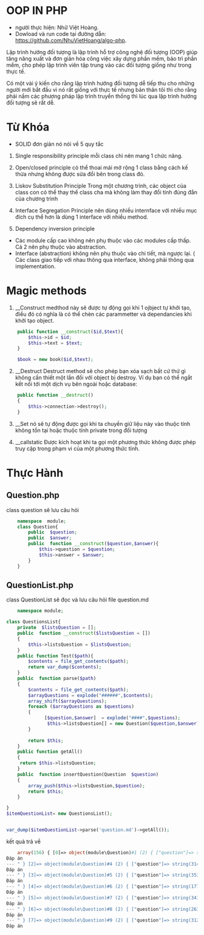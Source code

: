 # OOP IN PHP
* người thực hiện: Nhữ Việt Hoàng.
* Dowload và run code tại đường dẫn: https://github.com/NhuVietHoang/algo-php.

Lập trình hướng đối tượng là lập trình hỗ trợ công nghệ đối tượng (OOP) giúp tăng năng xuất và đơn giản hóa công việc xây dựng phần mềm, bảo trì phần mềm, cho phép lập trình viên tập trung vào các đối tượng giống như trong thực tế.

Có một vài ý kiến cho rằng lập trình hướng đối tượng dễ tiếp thu cho những người mới bắt đầu vì nó rất giống với thực tế nhưng bản thân tôi thì cho rằng phải nắm các phương pháp lập trình truyền thống thì lúc qua lập trình hướng đối tượng sẽ rất dễ.

# Từ Khóa
* SOLID
đơn giản nó nói về 5 quy tắc 
1. Single responsibility principle
mỗi class chỉ nên mang 1 chức năng.

2. Open/closed principle
có thể thoai mái mở rộng 1 class bằng cách kế thừa nhưng không được sửa đổi bên trong class đó.

3. Liskov Substitution Principle
Trong một chương trình, các object của class con có thể thay thế class cha mà không làm thay đổi tính đúng đắn của chương trình

4. Interface Segregation Principle
nên dùng nhiều internface với nhiều mục đích cụ thể hơn là dùng 1 interface với nhiều method.

5. Dependency inversion principle
- Các module cấp cao không nên phụ thuộc vào các modules cấp thấp. 
   Cả 2 nên phụ thuộc vào abstraction.
- Interface (abstraction) không nên phụ thuộc vào chi tiết, mà ngược lại.
( Các class giao tiếp với nhau thông qua interface, 
không phải thông qua implementation.

# Magic methods
1. __Construct
medthod này sẽ được tự động gọi khi 1 ojbject tự khởi tạo, điều đó có nghĩa là có thể chèn các parammetter và dependancies khi khởi tạo object.

```php
    public function __construct($id,$text){
        $this->id = $id;
        $this->text = $text;
    }

    $book = new book($id,$text);
```
2. __Destruct
Destruct method sẽ cho phép bạn xóa sạch bất cứ thứ gì không cần thiết một lần đối với object bị destroy. Ví dụ bạn có thể ngắt kết nối tới một dịch vụ bên ngoài hoặc database:
```php
    public function __destruct()
    {
        $this->connection->destroy();
    }

```
3. __Set
nó sẽ tự động được gọi khi ta chuyền giữ liệu này vào thuộc tính không tồn tại hoặc thuộc tính private trong đối tượng

4. __callstatic
Được kích hoạt khi ta gọi một phương thức không được phép truy cập trong phạm vi của một phương thức tĩnh.

# Thực Hành

## Question.php
class question sẽ lưu câu hỏi
```php
    namespace  module;
    class Question{
        public  $question;
        public  $answer;
        public  function __construct($question,$answer){
            $this->question = $question;
            $this->answer = $answer;
        }
    }

```
## QuestionList.php
class QuestionList sẽ đọc và lưu câu hỏi file question.md 
```php
    namespace module;

class QuestionsList{
    private  $listsQuestion = [];
    public  function __construct($listsQuestion = [])
    {
        $this->listsQuestion = $listsQuestion;
    }
    public function Test($path){
        $contents = file_get_contents($path);
        return var_dump($contents);
    }
    public  function parse($path)
    {
        $contents = file_get_contents($path);
        $arrayQuestions = explode("######",$contents);
        array_shift($arrayQuestions);
        foreach ($arrayQuestions as $questions)
        {
              [$question,$answer]  = explode("####",$questions);
               $this->listsQuestion[] = new Question($question,$answer);
        }
     
        return $this;
    }
    public function getAll()
    {
     return $this->listsQuestion;
    }
    public  function insertQuestion(Question  $question)
    {
        array_push($this->listsQuestion,$question);
        return $this;
    }

}
$itemQuestionList= new QuestionsList();


var_dump($itemQuestionList->parse('question.md')->getAll());

```
kết quả trả về
```php
    array(156) { [0]=> object(module\Question)#1 (2) { ["question"]=> string(13) "Khabanhsdasda" ["answer"]=> string(15) "Hoaádasangbanh" } [1]=> object(module\Question)#3 (2) { ["question"]=> string(333) " 1. Output là gì? ```javascript function sayHi() { console.log(name); console.log(age); var name = "Lydia"; let age = 21; } sayHi(); ``` - A: `Lydia` và `undefined` - B: `Lydia` và `ReferenceError` - C: `ReferenceError` và `21` - D: `undefined` và `ReferenceError`
Đáp án
--- " } [2]=> object(module\Question)#4 (2) { ["question"]=> string(314) " 2. Output sẽ là gì? ```javascript for (var i = 0; i < 3; i++) { setTimeout(() => console.log(i), 1); } for (let i = 0; i < 3; i++) { setTimeout(() => console.log(i), 1); } ``` - A: `0 1 2` and `0 1 2` - B: `0 1 2` and `3 3 3` - C: `3 3 3` and `0 1 2`
Đáp án
--- " } [3]=> object(module\Question)#5 (2) { ["question"]=> string(353) " 3. Output sẽ là gì? ```javascript const shape = { radius: 10, diameter() { return this.radius * 2; }, perimeter: () => 2 * Math.PI * this.radius }; shape.diameter(); shape.perimeter(); ``` - A: `20` and `62.83185307179586` - B: `20` and `NaN` - C: `20` and `63` - D: `NaN` and `63`
Đáp án
--- " } [4]=> object(module\Question)#6 (2) { ["question"]=> string(177) " 4. Output là gì? ```javascript +true; !"Lydia"; ``` - A: `1` and `false` - B: `false` and `NaN` - C: `false` and `false`
Đáp án
--- " } [5]=> object(module\Question)#7 (2) { ["question"]=> string(341) " 5. Cái nào đúng? ```javascript const bird = { size: "small" }; const mouse = { name: "Mickey", small: true }; ``` - A: `mouse.bird.size` không hợp lệ - B: `mouse[bird.size]` không hợp lệ - C: `mouse[bird["size"]]` không hợp lệ - D: Tất cả đều hợp lệ
Đáp án
--- " } [6]=> object(module\Question)#8 (2) { ["question"]=> string(263) " 6. Output là gì? ```javascript let c = { greeting: "Hey!" }; let d; d = c; c.greeting = "Hello"; console.log(d.greeting); ``` - A: `Hello` - B: `Hey` - C: `undefined` - D: `ReferenceError` - E: `TypeError`
Đáp án
--- " } [7]=> object(module\Question)#9 (2) { ["question"]=> string(312) " 7. Output là gì? ```javascript let a = 3; let b = new Number(3); let c = 3; console.log(a == b); console.log(a === b); console.log(b === c); ``` - A: `true` `false` `true` - B: `false` `false` `true` - C: `true` `false` `false` - D: `false` `true` `true`
Đáp án

```

